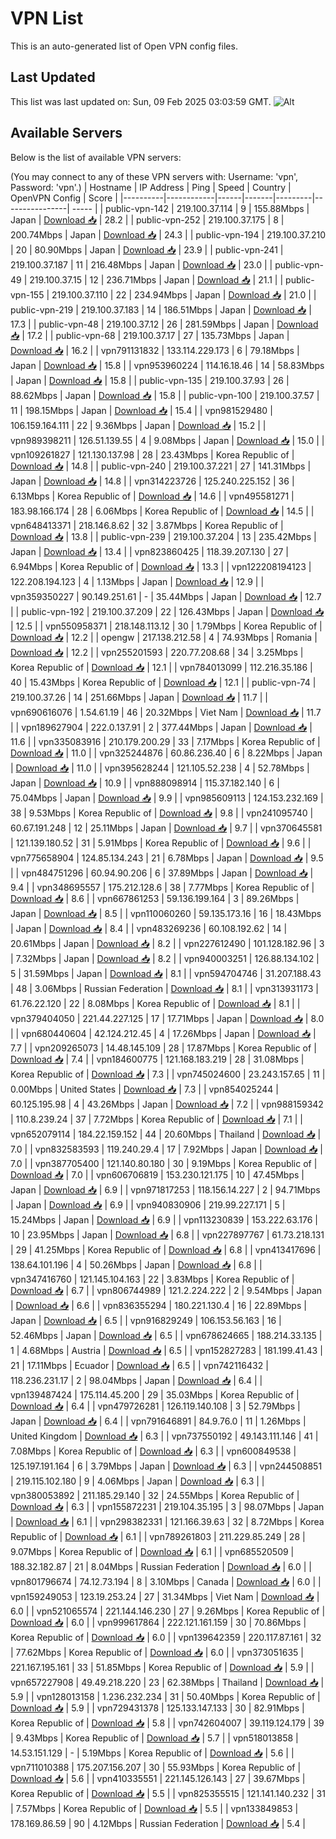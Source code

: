 # VPN List

This is an auto-generated list of Open VPN config files.

## Last Updated

This list was last updated on: Sun, 09 Feb 2025 03:03:59 GMT.
![Alt](https://repobeats.axiom.co/api/embed/186b98318ef1479477931607c1ad7d823f12451f.svg "Repobeats analytics image")

## Available Servers

Below is the list of available VPN servers:

(You may connect to any of these VPN servers with: Username: 'vpn', Password: 'vpn'.)
| Hostname | IP Address | Ping | Speed | Country | OpenVPN Config | Score |
|----------|------------|------|-------|---------|----------------| ----- |
| public-vpn-142 | 219.100.37.114 | 9 | 155.88Mbps | Japan | [Download 📥](./configs/server_0_JP.ovpn) | 28.2 |
| public-vpn-252 | 219.100.37.175 | 8 | 200.74Mbps | Japan | [Download 📥](./configs/server_1_JP.ovpn) | 24.3 |
| public-vpn-194 | 219.100.37.210 | 20 | 80.90Mbps | Japan | [Download 📥](./configs/server_2_JP.ovpn) | 23.9 |
| public-vpn-241 | 219.100.37.187 | 11 | 216.48Mbps | Japan | [Download 📥](./configs/server_3_JP.ovpn) | 23.0 |
| public-vpn-49 | 219.100.37.15 | 12 | 236.71Mbps | Japan | [Download 📥](./configs/server_4_JP.ovpn) | 21.1 |
| public-vpn-155 | 219.100.37.110 | 22 | 234.94Mbps | Japan | [Download 📥](./configs/server_5_JP.ovpn) | 21.0 |
| public-vpn-219 | 219.100.37.183 | 14 | 186.51Mbps | Japan | [Download 📥](./configs/server_6_JP.ovpn) | 17.3 |
| public-vpn-48 | 219.100.37.12 | 26 | 281.59Mbps | Japan | [Download 📥](./configs/server_7_JP.ovpn) | 17.2 |
| public-vpn-68 | 219.100.37.17 | 27 | 135.73Mbps | Japan | [Download 📥](./configs/server_8_JP.ovpn) | 16.2 |
| vpn791131832 | 133.114.229.173 | 6 | 79.18Mbps | Japan | [Download 📥](./configs/server_9_JP.ovpn) | 15.8 |
| vpn953960224 | 114.16.18.46 | 14 | 58.83Mbps | Japan | [Download 📥](./configs/server_10_JP.ovpn) | 15.8 |
| public-vpn-135 | 219.100.37.93 | 26 | 88.62Mbps | Japan | [Download 📥](./configs/server_11_JP.ovpn) | 15.8 |
| public-vpn-100 | 219.100.37.57 | 11 | 198.15Mbps | Japan | [Download 📥](./configs/server_12_JP.ovpn) | 15.4 |
| vpn981529480 | 106.159.164.111 | 22 | 9.36Mbps | Japan | [Download 📥](./configs/server_13_JP.ovpn) | 15.2 |
| vpn989398211 | 126.51.139.55 | 4 | 9.08Mbps | Japan | [Download 📥](./configs/server_14_JP.ovpn) | 15.0 |
| vpn109261827 | 121.130.137.98 | 28 | 23.43Mbps | Korea Republic of | [Download 📥](./configs/server_15_KR.ovpn) | 14.8 |
| public-vpn-240 | 219.100.37.221 | 27 | 141.31Mbps | Japan | [Download 📥](./configs/server_16_JP.ovpn) | 14.8 |
| vpn314223726 | 125.240.225.152 | 36 | 6.13Mbps | Korea Republic of | [Download 📥](./configs/server_17_KR.ovpn) | 14.6 |
| vpn495581271 | 183.98.166.174 | 28 | 6.06Mbps | Korea Republic of | [Download 📥](./configs/server_18_KR.ovpn) | 14.5 |
| vpn648413371 | 218.146.8.62 | 32 | 3.87Mbps | Korea Republic of | [Download 📥](./configs/server_19_KR.ovpn) | 13.8 |
| public-vpn-239 | 219.100.37.204 | 13 | 235.42Mbps | Japan | [Download 📥](./configs/server_20_JP.ovpn) | 13.4 |
| vpn823860425 | 118.39.207.130 | 27 | 6.94Mbps | Korea Republic of | [Download 📥](./configs/server_21_KR.ovpn) | 13.3 |
| vpn122208194123 | 122.208.194.123 | 4 | 1.13Mbps | Japan | [Download 📥](./configs/server_22_JP.ovpn) | 12.9 |
| vpn359350227 | 90.149.251.61 | - | 35.44Mbps | Japan | [Download 📥](./configs/server_23_JP.ovpn) | 12.7 |
| public-vpn-192 | 219.100.37.209 | 22 | 126.43Mbps | Japan | [Download 📥](./configs/server_24_JP.ovpn) | 12.5 |
| vpn550958371 | 218.148.113.12 | 30 | 1.79Mbps | Korea Republic of | [Download 📥](./configs/server_25_KR.ovpn) | 12.2 |
| opengw | 217.138.212.58 | 4 | 74.93Mbps | Romania | [Download 📥](./configs/server_26_RO.ovpn) | 12.2 |
| vpn255201593 | 220.77.208.68 | 34 | 3.25Mbps | Korea Republic of | [Download 📥](./configs/server_27_KR.ovpn) | 12.1 |
| vpn784013099 | 112.216.35.186 | 40 | 15.43Mbps | Korea Republic of | [Download 📥](./configs/server_28_KR.ovpn) | 12.1 |
| public-vpn-74 | 219.100.37.26 | 14 | 251.66Mbps | Japan | [Download 📥](./configs/server_29_JP.ovpn) | 11.7 |
| vpn690616076 | 1.54.61.19 | 46 | 20.32Mbps | Viet Nam | [Download 📥](./configs/server_30_VN.ovpn) | 11.7 |
| vpn189627904 | 222.0.137.91 | 2 | 377.44Mbps | Japan | [Download 📥](./configs/server_31_JP.ovpn) | 11.6 |
| vpn335083916 | 210.179.200.29 | 33 | 7.17Mbps | Korea Republic of | [Download 📥](./configs/server_32_KR.ovpn) | 11.0 |
| vpn325244876 | 60.86.236.40 | 6 | 8.22Mbps | Japan | [Download 📥](./configs/server_33_JP.ovpn) | 11.0 |
| vpn395628244 | 121.105.52.238 | 4 | 52.78Mbps | Japan | [Download 📥](./configs/server_34_JP.ovpn) | 10.9 |
| vpn888098914 | 115.37.182.140 | 6 | 75.04Mbps | Japan | [Download 📥](./configs/server_35_JP.ovpn) | 9.9 |
| vpn985609113 | 124.153.232.169 | 38 | 9.53Mbps | Korea Republic of | [Download 📥](./configs/server_36_KR.ovpn) | 9.8 |
| vpn241095740 | 60.67.191.248 | 12 | 25.11Mbps | Japan | [Download 📥](./configs/server_37_JP.ovpn) | 9.7 |
| vpn370645581 | 121.139.180.52 | 31 | 5.91Mbps | Korea Republic of | [Download 📥](./configs/server_38_KR.ovpn) | 9.6 |
| vpn775658904 | 124.85.134.243 | 21 | 6.78Mbps | Japan | [Download 📥](./configs/server_39_JP.ovpn) | 9.5 |
| vpn484751296 | 60.94.90.206 | 6 | 37.89Mbps | Japan | [Download 📥](./configs/server_40_JP.ovpn) | 9.4 |
| vpn348695557 | 175.212.128.6 | 38 | 7.77Mbps | Korea Republic of | [Download 📥](./configs/server_41_KR.ovpn) | 8.6 |
| vpn667861253 | 59.136.199.164 | 3 | 89.26Mbps | Japan | [Download 📥](./configs/server_42_JP.ovpn) | 8.5 |
| vpn110060260 | 59.135.173.16 | 16 | 18.43Mbps | Japan | [Download 📥](./configs/server_43_JP.ovpn) | 8.4 |
| vpn483269236 | 60.108.192.62 | 14 | 20.61Mbps | Japan | [Download 📥](./configs/server_44_JP.ovpn) | 8.2 |
| vpn227612490 | 101.128.182.96 | 3 | 7.32Mbps | Japan | [Download 📥](./configs/server_45_JP.ovpn) | 8.2 |
| vpn940003251 | 126.88.134.102 | 5 | 31.59Mbps | Japan | [Download 📥](./configs/server_46_JP.ovpn) | 8.1 |
| vpn594704746 | 31.207.188.43 | 48 | 3.06Mbps | Russian Federation | [Download 📥](./configs/server_47_RU.ovpn) | 8.1 |
| vpn313931173 | 61.76.22.120 | 22 | 8.08Mbps | Korea Republic of | [Download 📥](./configs/server_48_KR.ovpn) | 8.1 |
| vpn379404050 | 221.44.227.125 | 17 | 17.71Mbps | Japan | [Download 📥](./configs/server_49_JP.ovpn) | 8.0 |
| vpn680440604 | 42.124.212.45 | 4 | 17.26Mbps | Japan | [Download 📥](./configs/server_50_JP.ovpn) | 7.7 |
| vpn209265073 | 14.48.145.109 | 28 | 17.87Mbps | Korea Republic of | [Download 📥](./configs/server_51_KR.ovpn) | 7.4 |
| vpn184600775 | 121.168.183.219 | 28 | 31.08Mbps | Korea Republic of | [Download 📥](./configs/server_52_KR.ovpn) | 7.3 |
| vpn745024600 | 23.243.157.65 | 11 | 0.00Mbps | United States | [Download 📥](./configs/server_53_US.ovpn) | 7.3 |
| vpn854025244 | 60.125.195.98 | 4 | 43.26Mbps | Japan | [Download 📥](./configs/server_54_JP.ovpn) | 7.2 |
| vpn988159342 | 110.8.239.24 | 37 | 7.72Mbps | Korea Republic of | [Download 📥](./configs/server_55_KR.ovpn) | 7.1 |
| vpn652079114 | 184.22.159.152 | 44 | 20.60Mbps | Thailand | [Download 📥](./configs/server_56_TH.ovpn) | 7.0 |
| vpn832583593 | 119.240.29.4 | 17 | 7.92Mbps | Japan | [Download 📥](./configs/server_57_JP.ovpn) | 7.0 |
| vpn387705400 | 121.140.80.180 | 30 | 9.19Mbps | Korea Republic of | [Download 📥](./configs/server_58_KR.ovpn) | 7.0 |
| vpn606706819 | 153.230.121.175 | 10 | 47.45Mbps | Japan | [Download 📥](./configs/server_59_JP.ovpn) | 6.9 |
| vpn971817253 | 118.156.14.227 | 2 | 94.71Mbps | Japan | [Download 📥](./configs/server_60_JP.ovpn) | 6.9 |
| vpn940830906 | 219.99.227.171 | 5 | 15.24Mbps | Japan | [Download 📥](./configs/server_61_JP.ovpn) | 6.9 |
| vpn113230839 | 153.222.63.176 | 10 | 23.95Mbps | Japan | [Download 📥](./configs/server_62_JP.ovpn) | 6.8 |
| vpn227897767 | 61.73.218.131 | 29 | 41.25Mbps | Korea Republic of | [Download 📥](./configs/server_63_KR.ovpn) | 6.8 |
| vpn413417696 | 138.64.101.196 | 4 | 50.26Mbps | Japan | [Download 📥](./configs/server_64_JP.ovpn) | 6.8 |
| vpn347416760 | 121.145.104.163 | 22 | 3.83Mbps | Korea Republic of | [Download 📥](./configs/server_65_KR.ovpn) | 6.7 |
| vpn806744989 | 121.2.224.222 | 2 | 9.54Mbps | Japan | [Download 📥](./configs/server_66_JP.ovpn) | 6.6 |
| vpn836355294 | 180.221.130.4 | 16 | 22.89Mbps | Japan | [Download 📥](./configs/server_67_JP.ovpn) | 6.5 |
| vpn916829249 | 106.153.56.163 | 16 | 52.46Mbps | Japan | [Download 📥](./configs/server_68_JP.ovpn) | 6.5 |
| vpn678624665 | 188.214.33.135 | 1 | 4.68Mbps | Austria | [Download 📥](./configs/server_69_AT.ovpn) | 6.5 |
| vpn152827283 | 181.199.41.43 | 21 | 17.11Mbps | Ecuador | [Download 📥](./configs/server_70_EC.ovpn) | 6.5 |
| vpn742116432 | 118.236.231.17 | 2 | 98.04Mbps | Japan | [Download 📥](./configs/server_71_JP.ovpn) | 6.4 |
| vpn139487424 | 175.114.45.200 | 29 | 35.03Mbps | Korea Republic of | [Download 📥](./configs/server_72_KR.ovpn) | 6.4 |
| vpn479726281 | 126.119.140.108 | 3 | 52.79Mbps | Japan | [Download 📥](./configs/server_73_JP.ovpn) | 6.4 |
| vpn791646891 | 84.9.76.0 | 11 | 1.26Mbps | United Kingdom | [Download 📥](./configs/server_74_GB.ovpn) | 6.3 |
| vpn737550192 | 49.143.111.146 | 41 | 7.08Mbps | Korea Republic of | [Download 📥](./configs/server_75_KR.ovpn) | 6.3 |
| vpn600849538 | 125.197.191.164 | 6 | 3.79Mbps | Japan | [Download 📥](./configs/server_76_JP.ovpn) | 6.3 |
| vpn244508851 | 219.115.102.180 | 9 | 4.06Mbps | Japan | [Download 📥](./configs/server_77_JP.ovpn) | 6.3 |
| vpn380053892 | 211.185.29.140 | 32 | 24.55Mbps | Korea Republic of | [Download 📥](./configs/server_78_KR.ovpn) | 6.3 |
| vpn155872231 | 219.104.35.195 | 3 | 98.07Mbps | Japan | [Download 📥](./configs/server_79_JP.ovpn) | 6.1 |
| vpn298382331 | 121.166.39.63 | 32 | 8.72Mbps | Korea Republic of | [Download 📥](./configs/server_80_KR.ovpn) | 6.1 |
| vpn789261803 | 211.229.85.249 | 28 | 9.07Mbps | Korea Republic of | [Download 📥](./configs/server_81_KR.ovpn) | 6.1 |
| vpn685520509 | 188.32.182.87 | 21 | 8.04Mbps | Russian Federation | [Download 📥](./configs/server_82_RU.ovpn) | 6.0 |
| vpn801796674 | 74.12.73.194 | 8 | 3.10Mbps | Canada | [Download 📥](./configs/server_83_CA.ovpn) | 6.0 |
| vpn159249053 | 123.19.253.24 | 27 | 31.34Mbps | Viet Nam | [Download 📥](./configs/server_84_VN.ovpn) | 6.0 |
| vpn521065574 | 221.144.146.230 | 27 | 9.26Mbps | Korea Republic of | [Download 📥](./configs/server_85_KR.ovpn) | 6.0 |
| vpn999617864 | 222.121.161.159 | 30 | 70.86Mbps | Korea Republic of | [Download 📥](./configs/server_86_KR.ovpn) | 6.0 |
| vpn139642359 | 220.117.87.161 | 32 | 77.62Mbps | Korea Republic of | [Download 📥](./configs/server_87_KR.ovpn) | 6.0 |
| vpn373051635 | 221.167.195.161 | 33 | 51.85Mbps | Korea Republic of | [Download 📥](./configs/server_88_KR.ovpn) | 5.9 |
| vpn657227908 | 49.49.218.220 | 23 | 62.38Mbps | Thailand | [Download 📥](./configs/server_89_TH.ovpn) | 5.9 |
| vpn128013158 | 1.236.232.234 | 31 | 50.40Mbps | Korea Republic of | [Download 📥](./configs/server_90_KR.ovpn) | 5.9 |
| vpn729431378 | 125.133.147.133 | 30 | 82.91Mbps | Korea Republic of | [Download 📥](./configs/server_91_KR.ovpn) | 5.8 |
| vpn742604007 | 39.119.124.179 | 39 | 9.43Mbps | Korea Republic of | [Download 📥](./configs/server_92_KR.ovpn) | 5.7 |
| vpn518013858 | 14.53.151.129 | - | 5.19Mbps | Korea Republic of | [Download 📥](./configs/server_93_KR.ovpn) | 5.6 |
| vpn711010388 | 175.207.156.207 | 30 | 55.93Mbps | Korea Republic of | [Download 📥](./configs/server_94_KR.ovpn) | 5.6 |
| vpn410335551 | 221.145.126.143 | 27 | 39.67Mbps | Korea Republic of | [Download 📥](./configs/server_95_KR.ovpn) | 5.5 |
| vpn825355515 | 121.141.140.232 | 31 | 7.57Mbps | Korea Republic of | [Download 📥](./configs/server_96_KR.ovpn) | 5.5 |
| vpn133849853 | 178.169.86.59 | 90 | 4.12Mbps | Russian Federation | [Download 📥](./configs/server_97_RU.ovpn) | 5.4 |
